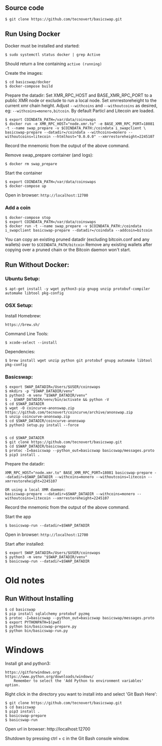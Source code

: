 
## Source code

    $ git clone https://github.com/tecnovert/basicswap.git


## Run Using Docker

Docker must be installed and started:

    $ sudo systemctl status docker | grep Active

Should return a line containing `active (running)`


Create the images:

    $ cd basicswap/docker
    $ docker-compose build

Prepare the datadir:
Set XMR_RPC_HOST and BASE_XMR_RPC_PORT to a public XMR node or exclude to run a local node.
Set xmrrestoreheight to the current xmr chain height.
Adjust `--withcoins` and `--withoutcoins` as desired, eg: `--withcoins=monero,bitcoin`.  By default Particl and Litecoin are loaded.

    $ export COINDATA_PATH=/var/data/coinswaps
    $ docker run -e XMR_RPC_HOST="node.xmr.to" -e BASE_XMR_RPC_PORT=18081 -t --name swap_prepare -v $COINDATA_PATH:/coindata i_swapclient \
    basicswap-prepare --datadir=/coindata --withcoins=monero --withoutcoins=litecoin --htmlhost="0.0.0.0" --xmrrestoreheight=2245107

Record the mnemonic from the output of the above command.

Remove swap_prepare container (and logs):

    $ docker rm swap_prepare


Start the container

    $ export COINDATA_PATH=/var/data/coinswaps
    $ docker-compose up

Open in browser: `http://localhost:12700`

### Add a coin

    $ docker-compose stop
    $ export COINDATA_PATH=/var/data/coinswaps
    $ docker run -t --name swap_prepare -v $COINDATA_PATH:/coindata i_swapclient basicswap-prepare --datadir=/coindata --addcoin=bitcoin

You can copy an existing pruned datadir (excluding bitcoin.conf and any wallets) over to `$COINDATA_PATH/bitcoin`
Remove any existing wallets after copying over a pruned chain or the Bitcoin daemon won't start.


## Run Without Docker:


### Ubuntu Setup:

    $ apt-get install -y wget python3-pip gnupg unzip protobuf-compiler automake libtool pkg-config

### OSX Setup:

Install Homebrew:

    https://brew.sh/

Command Line Tools:

    $ xcode-select --install

Dependencies:

    $ brew install wget unzip python git protobuf gnupg automake libtool pkg-config


### Basicswap:

    $ export SWAP_DATADIR=/Users/$USER/coinswaps
    $ mkdirs -p "$SWAP_DATADIR/venv"
    $ python3 -m venv "$SWAP_DATADIR/venv"
    $ . $SWAP_DATADIR/venv/bin/activate && python -V
    $ cd $SWAP_DATADIR
    $ wget -O coincurve-anonswap.zip https://github.com/tecnovert/coincurve/archive/anonswap.zip
    $ unzip coincurve-anonswap.zip
    $ cd $SWAP_DATADIR/coincurve-anonswap
    $ python3 setup.py install --force


    $ cd $SWAP_DATADIR
    $ git clone https://github.com/tecnovert/basicswap.git
    $ cd $SWAP_DATADIR/basicswap
    $ protoc -I=basicswap --python_out=basicswap basicswap/messages.proto
    $ pip3 install .

Prepare the datadir:

    XMR_RPC_HOST="node.xmr.to" BASE_XMR_RPC_PORT=18081 basicswap-prepare --datadir=$SWAP_DATADIR --withcoins=monero --withoutcoins=litecoin --xmrrestoreheight=2245107

    OR using a local XMR daemon:
    basicswap-prepare --datadir=$SWAP_DATADIR --withcoins=monero --withoutcoins=litecoin --xmrrestoreheight=2245107

Record the mnemonic from the output of the above command.

Start the app

    $ basicswap-run --datadir=$SWAP_DATADIR

Open in browser: `http://localhost:12700`


Start after installed:

    $ export SWAP_DATADIR=/Users/$USER/coinswaps
    $ python3 -m venv "$SWAP_DATADIR/venv"
    $ basicswap-run --datadir=$SWAP_DATADIR



Old notes
=============

## Run Without Installing

    $ cd basicswap
    $ pip install sqlalchemy protobuf pyzmq
    $ protoc -I=basicswap --python_out=basicswap basicswap/messages.proto
    $ export PYTHONPATH=$(pwd)
    $ python bin/basicswap-prepare.py
    $ python bin/basicswap-run.py


# Windows

Install git and python3:

    https://gitforwindows.org/
    https://www.python.org/downloads/windows/
        Remember to select the 'Add Python to environment variables' option.

Right click in the directory you want to install into and select 'Git Bash Here':

    $ git clone https://github.com/tecnovert/basicswap.git
    $ cd basicswap
    $ pip3 install .
    $ basicswap-prepare
    $ basicswap-run

Open url in browser:
http://localhost:12700

Shutdown by pressing ctrl + c in the Git Bash console window.
